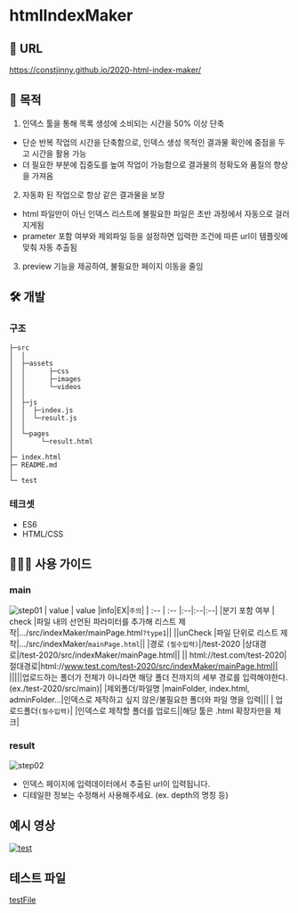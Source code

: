# htmlIndexMaker

## 🔗 URL

https://constjinny.github.io/2020-html-index-maker/

## 📌 목적

1. 인덱스 툴을 통해 목록 생성에 소비되는 시간을 50% 이상 단축

- 단순 반복 작업의 시간을 단축함으로, 인덱스 생성 목적인 결과물 확인에 중점을 두고 시간을 활용 가능
- 더 필요한 부분에 집중도를 높여 작업이 가능함으로 결과물의 정확도와 품질의 향상을 가져옴

2. 자동화 된 작업으로 항상 같은 결과물을 보장

- html 파일만이 아닌 인덱스 리스트에 불필요한 파일은 초반 과정에서 자동으로 걸러지게됨
- prameter 포함 여부와 제외파일 등을 설정하면 입력한 조건에 따른 url이 템플릿에 맞춰 자동 추출됨

3. preview 기능을 제공하여, 불필요한 페이지 이동을 줄임

## 🛠 개발

### 구조

```
├─src
│  │
│  ├─assets
│  │      ├─css
│  │      ├─images
│  │      └─videos
│  │
│  ├─js
│  │  ├─index.js
│  │  └─result.js
│  │
│  └─pages
│       └─result.html
│
├─ index.html
├─ README.md
│
└─ test
```

### 테크셋

- ES6
- HTML/CSS

## 💁🏽‍♀️ 사용 가이드

### main

![step01](https://constjinny.github.io/2020-html-index-maker/src/assets/images/step01.png)
| value | value |info|EX|`주의`|
| :-- | :-- |:--|:--|:--|
|분기 포함 여부 | check |파일 내의 선언된 파라미터를 추가해 리스트 제작|.../src/indexMaker/mainPage.html`?type1`||
||unCheck |파일 단위로 리스트 제작|.../src/indexMaker/`mainPage.html`||
|경로 `(필수입력)`|/test-2020 |상대경로|/test-2020/src/indexMaker/mainPage.html||
|| html://test.com/test-2020|절대경로|html://www.test.com/test-2020/src/indexMaker/mainPage.html||
|||||업로드하는 폴더가 전체가 아니라면 해당 폴더 전까지의 세부 경로를 입력해야한다. (ex./test-2020/src/main)|
|제외폴더/파일명 |mainFolder, index.html, adminFolder...|인덱스로 제작하고 싶지 않은/불필요한 폴더와 파일 명을 입력|||
| 업로드폴더`(필수입력)`| |인덱스로 제작할 폴더를 업로드||해당 툴은 .html 확장자만을 체크|

### result

![step02](https://constjinny.github.io/2020-html-index-maker/src/assets/images/step02.png)

- 인덱스 페이지에 입력데이터에서 추출된 url이 입력됩니다.
- 디테일한 정보는 수정해서 사용해주세요. (ex. depth의 명칭 등)

## 예시 영상

[![test](https://img.youtube.com/vi/gVq4TVyCRyQ/0.jpg)](https://youtu.be/gVq4TVyCRyQ)

## 테스트 파일

[testFile](./test/files/test.zip)
